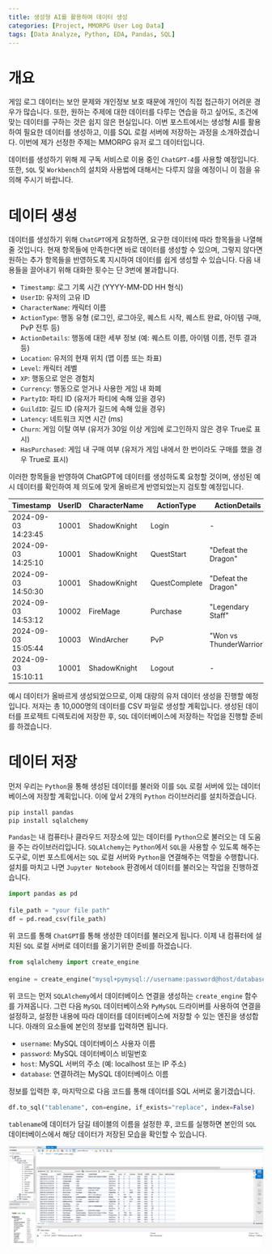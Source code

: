 ```yaml
---
title: 생성형 AI를 활용하여 데이터 생성
categories: [Project, MMORPG User Log Data]
tags: [Data Analyze, Python, EDA, Pandas, SQL]
---
```


# 개요

게임 로그 데이터는 보안 문제와 개인정보 보호 때문에 개인이 직접 접근하기 어려운 경우가 많습니다. 또한, 원하는 주제에 대한 데이터를 다루는 연습을 하고 싶어도, 조건에 맞는 데이터를 구하는 것은 쉽지 않은 현실입니다. 이번 포스트에서는 생성형 AI를 활용하여 필요한 데이터를 생성하고, 이를 SQL 로컬 서버에 저장하는 과정을 소개하겠습니다. 이번에 제가 선정한 주제는 MMORPG 유저 로그 데이터입니다.

데이터를 생성하기 위해 제 구독 서비스로 이용 중인 `ChatGPT-4`를 사용할 예정입니다. 또한, `SQL` 및 `Workbench`의 설치와 사용법에 대해서는 다루지 않을 예정이니 이 점을 유의해 주시기 바랍니다.

# 데이터 생성

데이터를 생성하기 위해 `ChatGPT`에게 요청하면, 요구한 데이터에 따라 항목들을 나열해줄 것입니다. 현재 항목들에 만족한다면 바로 데이터를 생성할 수 있으며, 그렇지 않다면 원하는 추가 항목들을 반영하도록 지시하여 데이터를 쉽게 생성할 수 있습니다. 다음 내용들을 끌어내기 위해 대화한 횟수는 단 3번에 불과합니다.

- `Timestamp`: 로그 기록 시간 (YYYY-MM-DD HH 형식)
- `UserID`: 유저의 고유 ID
- `CharacterName`: 캐릭터 이름
- `ActionType`: 행동 유형 (로그인, 로그아웃, 퀘스트 시작, 퀘스트 완료, 아이템 구매, PvP 전투 등)
- `ActionDetails`: 행동에 대한 세부 정보 (예: 퀘스트 이름, 아이템 이름, 전투 결과 등)
- `Location`: 유저의 현재 위치 (맵 이름 또는 좌표)
- `Level`: 캐릭터 레벨
- `XP`: 행동으로 얻은 경험치
- `Currency`: 행동으로 얻거나 사용한 게임 내 화폐
- `PartyID`: 파티 ID (유저가 파티에 속해 있을 경우)
- `GuildID`: 길드 ID (유저가 길드에 속해 있을 경우)
- `Latency`: 네트워크 지연 시간 (ms)
- `Churn`: 게임 이탈 여부 (유저가 30일 이상 게임에 로그인하지 않은 경우 True로 표시)
- `HasPurchased`: 게임 내 구매 여부 (유저가 게임 내에서 한 번이라도 구매를 했을 경우 True로 표시)

이러한 항목들을 반영하여 ChatGPT에 데이터를 생성하도록 요청할 것이며, 생성된 예시 데이터를 확인하여 제 의도에 맞게 올바르게 반영되었는지 검토할 예정입니다.

| Timestamp           | UserID | CharacterName | ActionType    | ActionDetails          | Location        | Level | XP   | Currency | PartyID | GuildID | Latency | Churn | HasPurchased |
|---------------------|--------|---------------|---------------|------------------------|-----------------|-------|------|----------|---------|---------|---------|-------|--------------|
| 2024-09-03 14:23:45 | 10001  | ShadowKnight  | Login         | -                      | StartTown       | 34    | 0    | 0        | NULL    | 2001    | 32      | False | True         |
| 2024-09-03 14:25:10 | 10001  | ShadowKnight  | QuestStart    | "Defeat the Dragon"    | DragonCave      | 34    | 0    | 0        | NULL    | 2001    | 35      | False | True         |
| 2024-09-03 14:50:30 | 10001  | ShadowKnight  | QuestComplete | "Defeat the Dragon"    | DragonCave      | 35    | 5000 | 2000     | NULL    | 2001    | 30      | False | True         |
| 2024-09-03 14:53:12 | 10002  | FireMage      | Purchase      | "Legendary Staff"      | MagicShop       | 28    | 0    | -5000    | NULL    | NULL    | 45      | False | False        |
| 2024-09-03 15:05:44 | 10003  | WindArcher    | PvP           | "Won vs ThunderWarrior"| Arena           | 40    | 300  | 0        | 3002    | NULL    | 28      | True  | True         |
| 2024-09-03 15:10:11 | 10001  | ShadowKnight  | Logout        | -                      | StartTown       | 35    | 0    | 0        | NULL    | 2001    | 33      | False | True         |

예시 데이터가 올바르게 생성되었으므로, 이제 대량의 유저 데이터 생성을 진행할 예정입니다. 저자는 총 10,000명의 데이터를 CSV 파일로 생성할 계획입니다. 생성된 데이터를 프로젝트 디렉토리에 저장한 후, `SQL` 데이터베이스에 저장하는 작업을 진행할 준비를 하겠습니다.

# 데이터 저장
먼저 우리는 `Python`을 통해 생성된 데이터를 불러와 이를 `SQL` 로컬 서버에 있는 데이터베이스에 저장할 계획입니다. 이에 앞서 2개의 `Python` 라이브러리를 설치하겠습니다.

```shell
pip install pandas
pip install sqlalchemy

```
`Pandas`는 내 컴퓨터나 클라우드 저장소에 있는 데이터를 `Python`으로 불러오는 데 도움을 주는 라이브러리입니다. `SQLAlchemy`는 `Python`에서 `SQL`을 사용할 수 있도록 해주는 도구로, 이번 포스트에서는 `SQL` 로컬 서버와 `Python`을 연결해주는 역할을 수행합니다. 설치를 마치고 나면 `Jupyter Notebook` 환경에서 데이터를 불러오는 작업을 진행하겠습니다.

```python
import pandas as pd

file_path = "your file path"
df = pd.read_csv(file_path)
```

위 코드를 통해 `ChatGPT`를 통해 생성한 데이터를 불러오게 됩니다. 이제 내 컴퓨터에 설치된 `SQL` 로컬 서버로 데이터를 옮기기위한 준비를 하겠습니다.

```python
from sqlalchemy import create_engine

engine = create_engine("mysql+pymysql://username:password@host/database")
```

위 코드는 먼저 `SQLAlchemy`에서 데이터베이스 연결을 생성하는 `create_engine` 함수를 가져옵니다. 그런 다음 `MySQL` 데이터베이스와 `PyMySQL` 드라이버를 사용하여 연결을 설정하고, 설정한 내용에 따라 데이터를 데이터베이스에 저장할 수 있는 엔진을 생성합니다. 아래의 요소들에 본인의 정보를 입력하면 됩니다.

- `username`: MySQL 데이터베이스 사용자 이름
- `password`: MySQL 데이터베이스 비밀번호
- `host`: MySQL 서버의 주소 (예: localhost 또는 IP 주소)
- `database`: 연결하려는 MySQL 데이터베이스 이름

정보를 입력한 후, 마지막으로 다음 코드를 통해 데이터를 SQL 서버로 옮기겠습니다.

```python
df.to_sql("tablename", con=engine, if_exists="replace", index=False)
```

`tablename`에 데이터가 담길 테이블의 이름을 설정한 후, 코드를 실행하면 본인의 `SQL` 데이터베이스에서 해당 데이터가 저장된 모습을 확인할 수 있습니다.

![Workbench 예시 화면](./assets/img/SQL_Example_1.png)